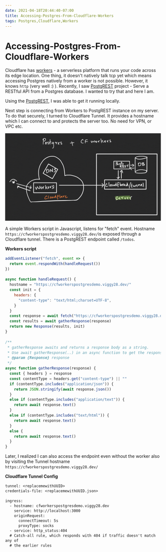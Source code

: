 ```yaml
---
date: 2021-04-18T20:44:40-07:00
title: Accessing-Postgres-From-Cloudflare-Workers
tags: Postgres,Cloudflare,Workers
---
```


# Accessing-Postgres-From-Cloudflare-Workers

Cloudflare has [workers](https://workers.cloudflare.com/) - a serverless platform that runs your code across its edge location. One thing, it doesn't natively talk tcp yet which means accessing Postgres natively from a worker is not possible. However, it knows `http` (very well :) ). 
Recently, I saw [PostgREST](https://postgrest.org/en/stable/) project - Serve a RESTful API from a Postgres database. I wanted to try that and here I am.

Using the [PostgREST](https://postgrest.org/en/stable/tutorials/tut0.html), I was able to get it running locally.

Next step is connecting from Workers to PostgREST instance on my server. To do that securely, I turned to Cloudflare Tunnel. It provides a hostname which I can connect to and protects the server too. No need for VPN, or VPC etc.

![accessing-postgres-from-cloudflare-workers-1.png](accessing-postgres-from-cloudflare-workers-1.png)

A simple Workers script in Javascript, listens for "fetch" event. Hostname `https://cfworkerspostgresdemo.viggy28.dev/`is exposed through a Cloudflare tunnel. There is a PostgREST endpoint called `/todos`. 

**Workers script**

```javascript
addEventListener("fetch", event => {
  return event.respondWith(handleRequest())
})

async function handleRequest() {
  hostname = "https://cfworkerspostgresdemo.viggy28.dev/"
  const init = {
    headers: {
      "content-type": "text/html;charset=UTF-8",
    }
  }
  const response = await fetch("https://cfworkerspostgresdemo.viggy28.dev/todos", init)
  const results = await gatherResponse(response)
  return new Response(results, init)
}

/**
 * gatherResponse awaits and returns a response body as a string.
 * Use await gatherResponse(..) in an async function to get the response body
 * @param {Response} response
 */
async function gatherResponse(response) {
  const { headers } = response
  const contentType = headers.get("content-type") || ""
  if (contentType.includes("application/json")) {
    return JSON.stringify(await response.json())
  }
  else if (contentType.includes("application/text")) {
    return await response.text()
  }
  else if (contentType.includes("text/html")) {
    return await response.text()
  }
  else {
    return await response.text()
  }
}
```

Later, I realized I can also access the endpoint even without the worker also by visiting the Tunnel hostname `https://cfworkerspostgresdemo.viggy28.dev/`

**Cloudflare Tunnel Config**

```
tunnel: <replacemewithUUID>
credentials-file: <replacemewithUUID.json>

ingress:
  - hostname: cfworkerspostgresdemo.viggy28.dev
    service: http://localhost:3000
    originRequest:
      connectTimeout: 5s
      proxyType: socks
  - service: http_status:404
  # Catch-all rule, which responds with 404 if traffic doesn't match any of
  # the earlier rules
```

